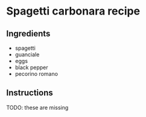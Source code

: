 # Spagetti carbonara recipe


## Ingredients

- spagetti
- guanciale
- eggs
- black pepper
- pecorino romano


## Instructions

TODO: these are missing
